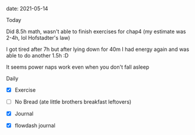 date: 2021-05-14


Today

Did 8.5h math, wasn't able to finish exercises for chap4 (my estimate was 2-4h, lol Hofstadter's law)

I got tired after 7h but after lying down for 40m I had energy again and was able to do another 1.5h :D

It seems power naps work even when you don't fall asleep

Daily
- [x] Exercise
- [ ] No Bread (ate little brothers breakfast leftovers)
- [x] Journal
- [x] flowdash journal

